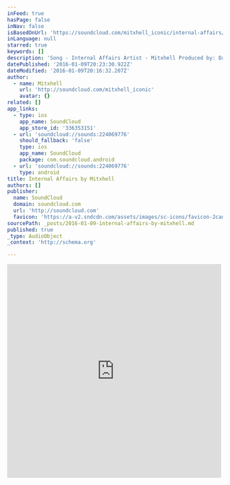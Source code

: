 ```yaml
---
inFeed: true
hasPage: false
inNav: false
isBasedOnUrl: 'https://soundcloud.com/mitxhell_iconic/internal-affairs/recommended'
inLanguage: null
starred: true
keywords: []
description: 'Song - Internal Affairs Artist - Mitxhell Produced by: Dank The Producer Recorded @ - Iconic Studios Copyright Iconic Entertainment Records'
datePublished: '2016-01-09T20:23:30.922Z'
dateModified: '2016-01-09T20:16:32.207Z'
author:
  - name: Mitxhell
    url: 'http://soundcloud.com/mitxhell_iconic'
    avatar: {}
related: []
app_links:
  - type: ios
    app_name: SoundCloud
    app_store_id: '336353151'
  - url: 'soundcloud://sounds:224069776'
    should_fallback: 'false'
    type: ios
    app_name: SoundCloud
    package: com.soundcloud.android
  - url: 'soundcloud://sounds:224069776'
    type: android
title: Internal Affairs by Mitxhell
authors: []
publisher:
  name: SoundCloud
  domain: soundcloud.com
  url: 'http://soundcloud.com'
  favicon: 'https://a-v2.sndcdn.com/assets/images/sc-icons/favicon-2cadd14b.ico'
sourcePath: _posts/2016-01-09-internal-affairs-by-mitxhell.md
published: true
_type: AudioObject
_context: 'http://schema.org'

---
```

<iframe src="https://cdn.embedly.com/widgets/media.html?src=https%3A%2F%2Fw.soundcloud.com%2Fplayer%2F%3Fvisual%3Dtrue%26url%3Dhttp%253A%252F%252Fapi.soundcloud.com%252Ftracks%252F224069776%26show_artwork%3Dtrue%26secret_token%3Drecommended&amp;url=https%3A%2F%2Fsoundcloud.com%2Fmitxhell_iconic%2Finternal-affairs%2Frecommended&amp;image=http%3A%2F%2Fi1.sndcdn.com%2Fartworks-000129743511-u95rts-t500x500.jpg&amp;key=b7d04c9b404c499eba89ee7072e1c4f7&amp;type=text%2Fhtml&amp;schema=soundcloud" width="500" height="500" scrolling="no" frameborder="0" allowfullscreen="allowfullscreen" style=""></iframe>